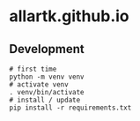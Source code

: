 # allartk.github.io

## Development

```shell
# first time
python -m venv venv
# activate venv
. venv/bin/activate
# install / update
pip install -r requirements.txt

```